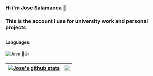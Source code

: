 ### Hi i'm Jose Salamanca :whale2:
### This is the account I use for university work and personal projects
## 

#### Languages:

![Java](https://img.shields.io/badge/Java-F5B041?style=for-the-badge&logo=java&logoColor=white)&nbsp;🧐👍

| <a href="https://github.com/anuraghazra/github-readme-stats"><img align="center" src="https://github-readme-stats.vercel.app/api?username=JoseSLK&show_icons=true&include_all_commits=true&theme=radical&hide_border=true" alt="Jose's github stats" /></a> | <a href="https://github.com/anuraghazra/github-readme-stats"><img align="center" src="https://github-readme-stats.vercel.app/api/top-langs/?username=JoseSLK&layout=compact&theme=radical&hide_border=true" /></a> |
| ------------- | ------------- |
